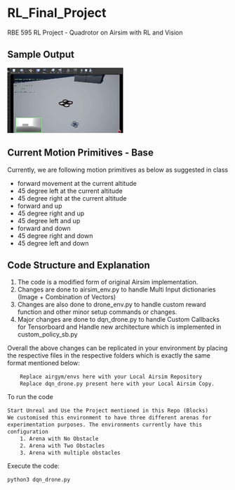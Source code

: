 # RL_Final_Project
RBE 595 RL Project - Quadrotor on Airsim with RL and Vision

## Sample Output

![Sample Output](./Videos/Final_Output_Obstacle.gif)

## Current Motion Primitives - Base

Currently, we are following motion primitives as below as suggested in class

- forward movement at the current altitude
- 45 degree left at the current altitude 
- 45 degree right at the current altitude 
- forward and up
- 45 degree right and up
- 45 degree left and up
- forward and down
- 45 degree right and down
- 45 degree left and down 


## Code Structure and Explanation

1. The code is a modified form of original Airsim implementation.
2. Changes are done to airsim_env.py to handle Multi Input dictionaries (Image + Combination of Vectors)
3. Changes are also done to drone_env.py to handle custom reward function and other minor setup commands or changes.
4. Major changes are done to dqn_drone.py to handle Custom Callbacks for Tensorboard and Handle new architecture which is implemented in custom_policy_sb.py


Overall the above changes can be replicated in your environment by placing the respective files in the respective folders which is exactly the same format mentioned below:
    
        Replace airgym/envs here with your Local Airsim Repository
        Replace dqn_drone.py present here with your Local Airsim Copy.

To run the code

    Start Unreal and Use the Project mentioned in this Repo (Blocks)
    We customised this environment to have three different arenas for experimentation purposes. The environments currently have this configuration
        1. Arena with No Obstacle
        2. Arena with Two Obstacles
        3. Arena with multiple obstacles

Execute the code:

    python3 dqn_drone.py

